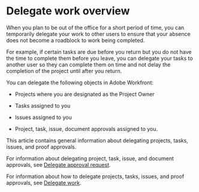 

# Delegate work overview

When you plan to be out of the office for a short period of time, you can temporarily delegate your work to other users to ensure that your absence does not become a roadblock to work being completed.

For example, if certain tasks are due before you return but you do not have the time to complete them before you leave, you can delegate your tasks to another user so they can complete them on time and not delay the completion of the project until after you return.

You can delegate the following objects in Adobe Workfront:

* Projects where you are designated as the Project Owner
* Tasks assigned to you
* Issues assigned to you

  <!--
  Proof approvals assigned to you
  -->

* Project, task, issue, document approvals assigned to you.

This article contains general information about delegating projects, tasks, issues, and proof approvals.

For information about delegating project, task, issue, and document approvals, see [Delegate approval request](../../review-and-approve-work/manage-approvals/delegate-approval-requests.md).

For information about how to delegate projects, tasks, issues, and proof approvals, see [Delegate work](../../manage-work/delegate-work/how-to-delegate-work.md).
